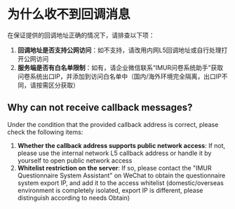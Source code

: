 # 为什么收不到回调消息

在保证提供的回调地址正确的情况下，请排查以下项：

1. **回调地址是否支持公网访问**：如不支持，请改用内网L5回调地址或自行处理打开公网访问
2. **服务端是否有白名单限制**：如有，请企业微信联系“IMUR问卷系统助手”获取问卷系统出口IP，并添加到访问白名单中（国内/海外环境完全隔离，出口IP不同，请按需区分获取）



## Why can not receive callback messages?

Under the condition that the provided callback address is correct, please check the following items:

1. **Whether the callback address supports public network access**: If not, please use the internal network L5 callback address or handle it by yourself to open public network access
2. **Whitelist restriction on the server**: If so, please contact the "IMUR Questionnaire System Assistant" on WeChat to obtain the questionnaire system export IP, and add it to the access whitelist \(domestic/overseas environment is completely isolated, export IP is different, please distinguish according to needs Obtain\)

